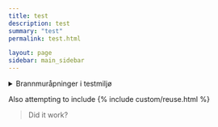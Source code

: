 ```yaml
---
title: test
description: test
summary: "test"
permalink: test.html

layout: page
sidebar: main_sidebar
---
```


<details>
	<summary>Brannmuråpninger i testmiljø</summary><p>

### Generelle
Sentrale tjenester(Adresseoppslag, sentral konfigurasjon mm.) 
* beta-meldingsutveksling.difi.no
	- 93.94.10.30:443 
	- 93.94.10.45:443 
	- 93.94.10.5:443

Id-portens autentiseringstjeneste 
* oidc-ver2.difi.no
	- 146.192.252.152:443
* oidc-ver1.difi.no 
	- 146.192.252.121:443

Logging 
+ 93.94.10.18:8300/5343

### einnsyn 
Meldingsformidler eInnsyn
* move-dpe.servicebus.windows.net -> *.cloudapp.net[Hva er dette? les mer her]()

### Meldingsformidler DPO og DPV
* www.altinn.no 
	- 79.171.86.33:443
	
### Meldingsformidler DPI

qaoffentlig.meldingsformidler.digipost.no
	- 146.192.168.18:443
	- 146.192.168.19:443
	
Meldingsformidler KS SvarUt/SvarInn

test.svarut.ks.no -> 193.161.160.165:443

</p>
</details>


Also attempting to include
{% include custom/reuse.html %}

>Did it work?
